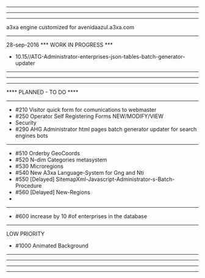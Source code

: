 *************************************************
*************************************************
*************************************************
a3xa engine customized for avenidaazul.a3xa.com 
*************************************************

28-sep-2016 *** WORK IN PROGRESS ***


- 10.15//ATG-Administrator-enterprises-json-tables-batch-generator-updater

*************************************************
*************************************************
*************************************************
**** PLANNED - TO DO ****





______________________________________________


* #210 Visitor quick form for comunications to webmaster 
* #250 Operator Self Registering Forms NEW/MODIFY/VIEW 
* Security
* #290 AHG Administrator html pages batch generator updater for search engines bots

______________________________________________

* #510 Orderby GeoCoords 
* #520 N-dim Categories metasystem 
* #530 Microregions 
* #540 New A3xa Language-System for Gng and Nti
* #550 [Delayed] SitemapXml-Javascript-Administrator-s-Batch-Procedure
* #560 [Delayed] New-Regions
* 
______________________________________________


* #600 increase by 10 #of enterprises in the database 

______________________________________________
LOW PRIORITY

* #1000 Animated Background


______________________________________________
*************************************************
*************************************************
*************************************************




